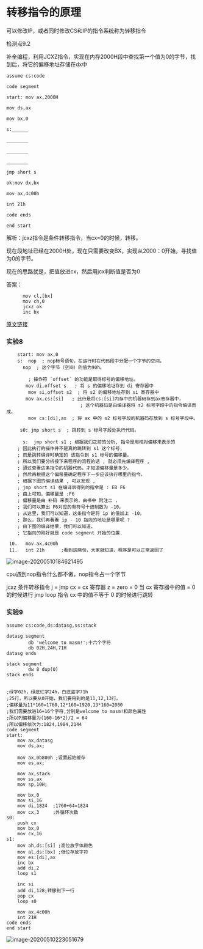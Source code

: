 # 转移指令的原理

可以修改IP，或者同时修改CS和IP的指令系统称为转移指令

检测点9.2

补全编程，利用JCXZ指令，实现在内存2000H段中查找第一个值为0的字节，找到后，将它的偏移地址存储在dx中

```assembly
assume cs:code

code segment 

start: mov ax,2000H

mov ds,ax

mov bx,0

s:______

________

________

________

jmp short s

ok:mov dx,bx

mov ax,4c00h

int 21h

code ends

end start
```



解析：jcxz指令是条件转移指令，当cx=0的时候，转移。

现在段地址已经在2000H处，现在只需要改变BX，实现从2000：0开始，寻找值为0的字节。

现在的思路就是，把值放进cx，然后用jcx判断值是否为0

答案：

```assembly
      mov cl,[bx]
      mov ch,0
      jcxz ok
      inc bx
```


[原文链接](https://blog.csdn.net/syh666233/article/details/82284090)

### 实验8

```assembly
 	start: mov ax,0
    s:  nop  ; nop标号语句，在运行时在代码段中分配一个字节的空间，
      nop  ; 这个字节（空间）的值为90h。
        
        ; 操作符 `offset` 的功能是取得标号的偏移地址。
       mov di,offset s   ; 将 s 的偏移地址存到 di 寄存器中
        mov si,offset s2  ; 将 s2 的偏移地址存到 si 寄存器中
       mov ax,cs:[si]   ; 此行是将cs:[si]内存中的机器码存到ax寄存器中，
                           ; 这个机器码是由编译器将 s2 标号字段中的指令编译而成。
        mov cs:[di],ax  ; 将 ax 中的 s2 标号字段的机器码存放到 s 标号字段中。

     s0: jmp short s  ; 跳转到 s 标号字段处执行代码。

      s:  jmp short s1 ; 根据我们之前的分析, 指令是用相对偏移来表示的
    ; 因此执行的操作并不是真的跳转到 s1 这个标号, 
    ; 而是跳转编译时确定的 该指令到 s1 标号的偏移量。
    ; 所以我们要分析接下来程序的流程的话 , 就必须先编译程序 , 
    ; 通过查看这条指令的机器代码，才知道偏移量是多少。
    ; 然后再根据这个偏移量确定程序下一步应该执行哪里的指令。
    ; 根据下图的编译结果 , 可以发现 , 
    ; jmp short s1 在编译后得到的指令是 : EB F6
    ; 由上可知，偏移量是 :F6 
    ; 偏移量是由 补码 来表示的，由书中 附注二 ，
    ; 我们可以算出 F6对应的有符号十进制数为 -10。
    ; 从这里，我们可以知道，这条指令是将 ip 的值加上 -10。
    ; 那么，我们再看看 ip - 10 指向的地址是哪里呢 ? 
    ; 由下图的编译结果，我们可以知道，
    ; 它指向的刚好就是 code segment 开始的位置.

 10.   mov ax,4c00h
 11.   int 21h      ;看到这两句，大家就知道，程序是可以正常返回了
```

![image-20200510184621495](C:\Users\poplar\Desktop\assembly-learn\images\image-20200510184621495.png)

cpu遇到nop指令什么都不做，nop指令占一个字节

jcxz 条件转移指令
j = jmp   cx = cx 寄存器 z = zero = 0
当 cx 寄存器中的值 = 0 的时候进行 jmp
loop 指令 cx 中的值不等于 0 的时候进行跳转

### 实验9

```assembly
assume cs:code,ds:datasg,ss:stack
 
datasg segment
		db 'welcome to masm!';十六个字符
		db 02H,24H,71H
datasg ends
 
stack segment
		dw 8 dup(0)
stack ends
 
 
;绿字02h，绿底红字24h，白底蓝字71h
;25行，所以要从0开始，我们要用到的是11,12,13行。
;偏移量为11*160=1760,12*160=1920,13*160=2080
;我们需要放进16+16个字符,分别是welcome to masm!和颜色属性
;所以列偏移量为(160-16*2)/2 = 64
;所以偏移依次为:1824,1984,2144
code segment 
start:
	mov ax,datasg 
	mov ds,ax;
 
	mov ax,0b800h ;设置起始缓存
	mov es,ax;
 
	mov ax,stack
	mov ss,ax 
	mov sp,10H;
 
	mov bx,0
	mov si,16
	mov di,1824  ;1760+64=1824
	mov cx,3     ;外循环次数
s0:
	push cx
	mov bx,0
	mov cx,16
s1:
	mov ah,ds:[si] ;高位放字体颜色
	mov al,ds:[bx] ;低位存放字符
	mov es:[di],ax
	inc bx
	add di,2
	loop s1
	
	inc si
	add di,128;转移到下一行
	pop cx
	loop s0
 
	mov ax,4c00h
	int 21H
code ends 
end start 

```

![image-20200510223051679](C:\Users\poplar\Desktop\assembly-learn\images\image-20200510223051679.png)
